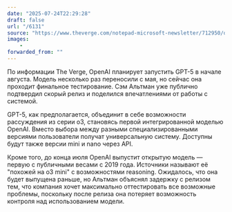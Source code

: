 ```yaml
---
date: "2025-07-24T22:29:28"
draft: false
url: "/6131"
source: "https://www.theverge.com/notepad-microsoft-newsletter/712950/openai-gpt-5-model-release-date-notepad"
images:
    -
forwarded_from: ""
---
```


По информации The Verge, OpenAI планирует запустить GPT-5 в начале августа. Модель несколько раз переносили с мая, но сейчас она проходит финальное тестирование. Сэм Альтман уже публично подтвердил скорый релиз и поделился впечатлениями от работы с системой.

GPT-5, как предполагается, объединит в себе возможности рассуждения из серии o3, становясь первой интегрированной моделью OpenAI. Вместо выбора между разными специализированными версиями пользователи получат универсальную систему. Доступны будут также версии mini и nano через API.

Кроме того, до конца июля OpenAI выпустит открытую модель — первую с публичными весами с 2019 года. Источники называют её "похожей на o3 mini" с возможностями reasoning. Ожидалось, что она будет выпущена раньше, но Альтман объяснял задержку с релизом тем, что компания хочет максимально оттестировать все возможные проблемы, поскольку после релиза она потеряет возможность контроля над использованием модели.
